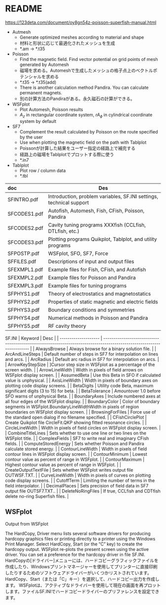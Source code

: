# README

<https://123deta.com/document/oy8gn54z-poisson-superfish-manual.html>

- Autmesh
  - Generate optimized meshes according to material and shape
  - 材料と形状に応じて最適化されたメッシュを生成
  - *.am -> *.t35
- Poisson
  - Find the magnetic field. Find vector potential on grid points of mesh generated by Automesh
  - 磁場を求める。Automeshで生成したメッシュの格子点上のベクトルポテンシャルを求める
  - *.t35 -> *.t35(add)
  - There is another calculation method Pandira. You can calculate permanent magnets.
  - 別の計算方法のPandiraがある。永久磁石の計算ができる。
- WSFplot
  - Plot Automesh, Poisson results
  - $A_z$ in rectangular coordinate system, $r A_{\phi}$ in cylindrical coordinate system by default
- SF7
  - Complement the result calculated by Poisson on the route specified by the user
  - Use when plotting the magnetic field on the path with Tablplot
  - Poissonが計算した結果をユーザー指定の経路上で補完する
  - 経路上の磁場をTablplotでプロットする際に使う
  - *.in7
- Tablplot
  - Plot row / column data
  - *.tbl

| doc          | Des                                                                 |
| :----------- | ------------------------------------------------------------------- |
| SFINTRO.pdf  | Introduction, problem variables, SF.INI settings, technical support |
| SFCODES1.pdf | Autofish, Automesh, Fish, CFish, Poisson, Pandira                   |
| SFCODES2.pdf | Cavity tuning programs XXXfish (CCLfish, DTLfish, etc.)             |
| SFCODES3.pdf | Plotting programs Quikplot, Tablplot, and utility programs          |
| SFPOSTP.pdf  | WSFplot, SFO, SF7, Force                                            |
| SFFILES.pdf  | Descriptions of input and output files                              |
| SFEXMPL1.pdf | Example files for Fish, CFish, and Autofish                         |
| SFEXMPL2.pdf | Example files for Poisson and Pandira                               |
| SFEXMPL3.pdf | Example files for tuning programs                                   |
| SFPHYS1.pdf  | Theory of electrostatics and magnetostatics                         |
| SFPHYS2.pdf  | Properties of static magnetic and electric fields                   |
| SFPHYS3.pdf  | Boundary conditions and symmetries                                  |
| SFPHYS4.pdf  | Numerical methods in Poisson and Pandira                            |
| SFPHYS5.pdf  | RF cavity theory                                                    |

SF.INI
| Keyword              | Desc                                                                                                                   |
| -------------------- | ---------------------------------------------------------------------------------------------------------------------- |
| AlwaysBrowse         | Always browse for a binary solution file.                                                                              |
| ArcAndLineSteps      | Default number of steps in SF7 for interpolation on lines and arcs.                                                    |
| ArcRadius            | Default arc radius in SF7 for interpolation on arcs.                                                                   |
| ArrowKeyStepSize     | ]Cursor step size in WSFplot as a percentage of the screen width.                                                      |
| ArrowLineWidth       | Width in pixels of field arrows on WSFplot display screen.                                                             |
| AssumedBeta          | Use this Beta in SFO if calculated value is unphysical.                                                                |
| AxisLineWidth        | Width in pixels of boundary axes on plotting code display screens.                                                     |
| BetaDigits           | Utility code Beta, maximum significant digits (3 to 15) for beta.                                                      |
| BetaTolerance        | Amountover 1.0 before SFO warns of unphysical Beta.                                                                    |
| BoundaryAxes         | Include numbered axes at all four edges of the WSFplot display.                                                        |
| BoundaryColor        | Color of boundary segments in WSFplot.BoundaryLineWidthWidth in pixels of region boundaries on WSFplot display screen. |
| BrowsingForFiles     | Force use of the standard open dialog if no filename specified.                                                        |
| CFishCirclePlot      | Create Quikplot file CircleFit.QKP showing fitted resonance circles.                                                   |
| CircleLineWidth      | Width in pixels of field circles on WSFplot display screen.                                                            |
| CombineTitleLines    | Sets whether to use one line or two lines on the WSFplot title.                                                        |
| ComplexFields        | SF7 to write real and imaginary CFish fields.                                                                          |
| ComputeStoredEnergy  | Sets whether Poisson and Pandira calculate stored energy.                                                              |
| ContourLineWidth     | Width in pixels of field contour lines in WSFplot display screen.                                                      |
| ContourMinimum       | Lowest contour value as percent of range in WSFplot.                                                                   |
| ContourMaximum       | Highest contour value as percent of range in WSFplot.                                                                  |
| CreateOutputTextFile | Sets whether WSFplot writes output file OUTWSF.TXT.                                                                    |
| CurveLineWidth       | Width in pixels of curves on plotting code display screens.                                                            |
| CutoffTerm           | Limiting the number of terms in the field interpolator.                                                                |
| DecimalPlaces        | Sets precision of field data in SF7 output file OUTSF7.TXT..                                                           |
| DeleteNoRingFiles    | If true, CCLfish and CDTfish delete no-ring Superfish files.                                                           |


## WSFplot

Output from WSFplot

The HardCopy, Driver menu lists several software drivers for producing hardcopy graphics files or printing directly to a printer using the Windows Print Manager. Select HardCopy, Start (or the “C” key) to create the hardcopy output. WSFplot re-plots the present screen using the active driver. You can set a preference for the hardcopy driver in file SF.INI.
HardCopyの[ドライバー]メニューには、ハードコピーグラフィックファイルを作成したり、Windowsプリントマネージャーを使用してプリンターに直接印刷したりするためのソフトウェアドライバーがいくつかリストされています。 HardCopy、Start（または「C」キー）を選択して、ハードコピー出力を作成します。 WSFplotは、アクティブなドライバーを使用して現在の画面を再プロットします。ファイルSF.INIでハードコピードライバーのプリファレンスを設定できます。
